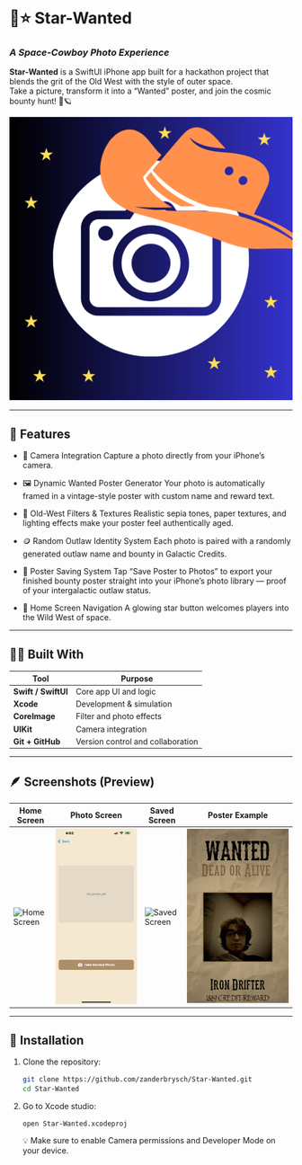 # 🌌⭐ Star-Wanted
### _A Space-Cowboy Photo Experience_

**Star-Wanted** is a SwiftUI iPhone app built for a hackathon project that blends the grit of the Old West with the style of outer space.  
Take a picture, transform it into a “Wanted” poster, and join the cosmic bounty hunt! 🤠🪐

![App Icon](Star-Wanted/docs/Star-Wanted.PNG)

---

## 🚀 Features

- 📸 Camera Integration
Capture a photo directly from your iPhone’s camera.

- 🖼️ Dynamic Wanted Poster Generator
Your photo is automatically framed in a vintage-style poster with custom name and reward text.

- 🎨 Old-West Filters & Textures
Realistic sepia tones, paper textures, and lighting effects make your poster feel authentically aged.

- 🪙 Random Outlaw Identity System
Each photo is paired with a randomly generated outlaw name and bounty in Galactic Credits.

- 💾 Poster Saving System
Tap “Save Poster to Photos” to export your finished bounty poster straight into your iPhone’s photo library — proof of your intergalactic outlaw status.

- 🌟 Home Screen Navigation
A glowing star button welcomes players into the Wild West of space.
---

## 🧑‍💻 Built With

| Tool | Purpose |
|------|----------|
| **Swift / SwiftUI** | Core app UI and logic |
| **Xcode** | Development & simulation |
| **CoreImage** | Filter and photo effects |
| **UIKit** | Camera integration |
| **Git + GitHub** | Version control and collaboration |

---

## 🪶 Screenshots (Preview)

| Home Screen | Photo Screen | Saved Screen | Poster Example |
|--------------|----------------|--------------|----------------|
| ![Home Screen](Star-Wanted/docs/home-screen.PNG) | ![Photo Screen](Star-Wanted/docs/photo-screen.PNG) | ![Saved Screen](Star-Wanted/docs/save-screen.PNG) | ![Wanted Poster](Star-Wanted/docs/example-save.JPG) |

---

## 🔧 Installation

1. Clone the repository:
   ```bash
   git clone https://github.com/zanderbrysch/Star-Wanted.git
   cd Star-Wanted
   ```
2. Go to Xcode studio:
   ```
   open Star-Wanted.xcodeproj
   ```
   
   
   💡 Make sure to enable Camera permissions and Developer Mode on your device.
